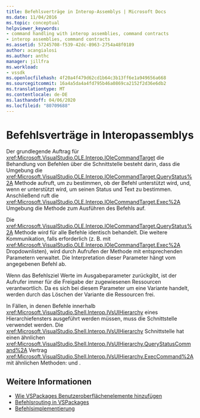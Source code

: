 ```yaml
---
title: Befehlsverträge in Interop-Assemblys | Microsoft Docs
ms.date: 11/04/2016
ms.topic: conceptual
helpviewer_keywords:
- command handling with interop assemblies, command contracts
- interop assemblies, command contracts
ms.assetid: 57245708-f539-42dc-8963-2754a48f0189
author: acangialosi
ms.author: anthc
manager: jillfra
ms.workload:
- vssdk
ms.openlocfilehash: 4f20a4f479d62cd1b64c3b13ff6e1a949656a668
ms.sourcegitcommit: 16a4a5da4a4fd795b46a0869ca2152f2d36e6db2
ms.translationtype: MT
ms.contentlocale: de-DE
ms.lasthandoff: 04/06/2020
ms.locfileid: "80709688"
---
```

# <a name="command-contracts-in-interop-assemblies"></a>Befehlsverträge in Interopassemblys
Der grundlegende Auftrag für <xref:Microsoft.VisualStudio.OLE.Interop.IOleCommandTarget> die Behandlung von Befehlen über die Schnittstelle besteht darin, dass die Umgebung die <xref:Microsoft.VisualStudio.OLE.Interop.IOleCommandTarget.QueryStatus%2A> Methode aufruft, um zu bestimmen, ob der Befehl unterstützt wird, und, wenn er unterstützt wird, um seinen Status und Text zu bestimmen. Anschließend ruft die <xref:Microsoft.VisualStudio.OLE.Interop.IOleCommandTarget.Exec%2A> Umgebung die Methode zum Ausführen des Befehls auf.

 Die <xref:Microsoft.VisualStudio.OLE.Interop.IOleCommandTarget.QueryStatus%2A> Methode wird für alle Befehle identisch behandelt. Die weitere Kommunikation, falls erforderlich (z. B. mit <xref:Microsoft.VisualStudio.OLE.Interop.IOleCommandTarget.Exec%2A> Dropdownlisten), wird durch Aufrufen der Methode mit entsprechenden Parametern verwaltet. Die Interpretation dieser Parameter hängt vom angegebenen Befehl ab.

 Wenn das Befehlsziel Werte im Ausgabeparameter zurückgibt, ist der Aufrufer immer für die Freigabe der zugewiesenen Ressourcen verantwortlich. Da es sich bei diesem Parameter um eine Variante handelt, werden durch das Löschen der Variante die Ressourcen frei.

 In Fällen, in denen Befehle innerhalb <xref:Microsoft.VisualStudio.Shell.Interop.IVsUIHierarchy> eines Hierarchiefensters ausgeführt werden müssen, muss die Schnittstelle verwendet werden. Die <xref:Microsoft.VisualStudio.Shell.Interop.IVsUIHierarchy> Schnittstelle hat einen ähnlichen <xref:Microsoft.VisualStudio.Shell.Interop.IVsUIHierarchy.QueryStatusCommand%2A> Vertrag <xref:Microsoft.VisualStudio.Shell.Interop.IVsUIHierarchy.ExecCommand%2A>mit ähnlichen Methoden: und .

## <a name="see-also"></a>Weitere Informationen
- [Wie VSPackages Benutzeroberflächenelemente hinzufügen](../../extensibility/internals/how-vspackages-add-user-interface-elements.md)
- [Befehlsrouting in VSPackages](../../extensibility/internals/command-routing-in-vspackages.md)
- [Befehlsimplementierung](../../extensibility/internals/command-implementation.md)
